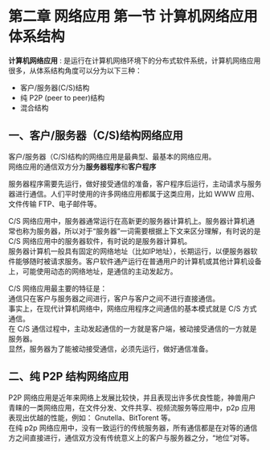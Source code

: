 # 第二章 网络应用 第一节 计算机网络应用体系结构

**计算机网络应用** : 是运行在计算机网络环境下的分布式软件系统，计算机网络应用很多，从体系结构角度可以分为以下三种：  

- 客户/服务器(C/S)结构  
- 纯 P2P (peer to peer)结构  
- 混合结构  

## 一、客户/服务器（C/S)结构网络应用

客户/服务器（C/S)结构的网络应用是最典型、最基本的网络应用。  
网络应用的通信双方分为**服务器程序**和**客户程序**  

服务器程序需要先运行，做好接受通信的准备，客户程序后运行，主动请求与服务器进行通信。人们平时使用的许多网络应用都属于这类应用，比如 WWW 应用、文件传输 FTP、电子邮件等。  

C/S 网络应用中，服务器通常运行在高新更的服务器计算机上。服务器计算机通常也称为服务器，所以对于“服务器”一词需要根据上下文来区分理解，有时说的是 C/S 网络应用中的服务器软件，有时说的是服务器计算机。  
服务器计算机一般具有固定的网络地址（比如IP地址），长期运行，以便服务器软件能够随时被请求服务。客户软件通产运行在普通用户的计算机或其他计算机设备上，可能使用动态的网络地址，是通信的主动发起方。  

C/S 网络应用最主要的特征是：  
通信只在客户与服务器之间进行，客户与客户之间不进行直接通信。  
事实上，在现代计算机网络中，网络应用程序之间通信的基本模式就是 C/S 方式通信。  
在 C/S 通信过程中，主动发起通信的一方就是客户端，被动接受通信的一方就是服务器。  
显然，服务器为了能被动接受通信，必须先运行，做好通信准备。  

## 二、纯 P2P 结构网络应用

P2P 网络应用是近年来网络上发展比较快，并且表现出许多优良性能，神兽用户青睐的一类网络应用，在文件分发、文件共享、视频流服务等应用中，p2p 应用表现出优越的性能，例如： Gnutella、BitTorent 等。  
在纯 p2p 网络应用中，没有一致运行的传统服务器，所有通信都是在对等的通信方之间直接进行，通信双方没有传统意义上的客户与服务器之分，“地位”对等。  
















